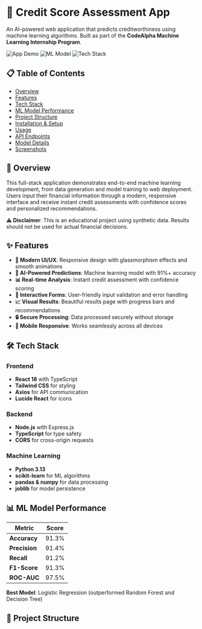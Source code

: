 # 🏦 Credit Score Assessment App

An AI-powered web application that predicts creditworthiness using machine learning algorithms. Built as part of the **CodeAlpha Machine Learning Internship Program**.

![App Demo](https://img.shields.io/badge/Status-Complete-brightgreen) ![ML Model](https://img.shields.io/badge/ML%20Accuracy-91.3%25-blue) ![Tech Stack](https://img.shields.io/badge/Full%20Stack-React%20%7C%20Node.js%20%7C%20Python-orange)

## 📋 Table of Contents
- [Overview](#overview)
- [Features](#features)
- [Tech Stack](#tech-stack)
- [ML Model Performance](#ml-model-performance)
- [Project Structure](#project-structure)
- [Installation & Setup](#installation--setup)
- [Usage](#usage)
- [API Endpoints](#api-endpoints)
- [Model Details](#model-details)
- [Screenshots](#screenshots)

## 🎯 Overview

This full-stack application demonstrates end-to-end machine learning development, from data generation and model training to web deployment. Users input their financial information through a modern, responsive interface and receive instant credit assessments with confidence scores and personalized recommendations.

**⚠️ Disclaimer**: This is an educational project using synthetic data. Results should not be used for actual financial decisions.

## ✨ Features

- **🎨 Modern UI/UX**: Responsive design with glassmorphism effects and smooth animations
- **🤖 AI-Powered Predictions**: Machine learning model with 91%+ accuracy
- **📊 Real-time Analysis**: Instant credit assessment with confidence scoring
- **📝 Interactive Forms**: User-friendly input validation and error handling
- **📈 Visual Results**: Beautiful results page with progress bars and recommendations
- **🔒 Secure Processing**: Data processed securely without storage
- **📱 Mobile Responsive**: Works seamlessly across all devices

## 🛠️ Tech Stack

### Frontend
- **React 18** with TypeScript
- **Tailwind CSS** for styling
- **Axios** for API communication
- **Lucide React** for icons

### Backend
- **Node.js** with Express.js
- **TypeScript** for type safety
- **CORS** for cross-origin requests

### Machine Learning
- **Python 3.13**
- **scikit-learn** for ML algorithms
- **pandas & numpy** for data processing
- **joblib** for model persistence

## 📊 ML Model Performance

| Metric | Score |
|--------|-------|
| **Accuracy** | 91.3% |
| **Precision** | 91.4% |
| **Recall** | 91.2% |
| **F1-Score** | 91.3% |
| **ROC-AUC** | 97.5% |

**Best Model**: Logistic Regression (outperformed Random Forest and Decision Tree)

## 📁 Project Structure
